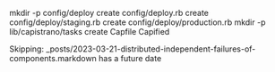 mkdir -p config/deploy
create config/deploy.rb
create config/deploy/staging.rb
create config/deploy/production.rb
mkdir -p lib/capistrano/tasks
create Capfile
Capified

 Skipping: _posts/2023-03-21-distributed-independent-failures-of-components.markdown has a future date